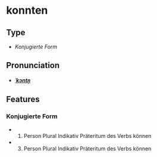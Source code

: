 # konnten
## Type
- _Konjugierte Form_
## Pronunciation
- **_[ˈkɔntn̩](https://commons.wikimedia.org/wiki/File:De-konnten.ogg)_**
## Features
### Konjugierte Form
- 1. Person Plural Indikativ Präteritum des Verbs können
- 3. Person Plural Indikativ Präteritum des Verbs können
